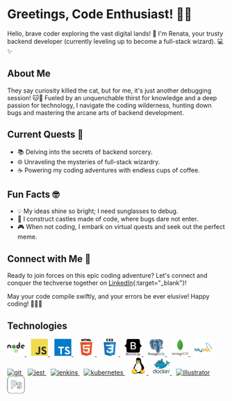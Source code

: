# Greetings, Code Enthusiast! 👩‍💻

Hello, brave coder exploring the vast digital lands! 🚀 I'm Renata, your trusty backend developer (currently leveling up to become a full-stack wizard). 💻✨

## About Me

They say curiosity killed the cat, but for me, it's just another debugging session! 🐱💪 Fueled by an unquenchable thirst for knowledge and a deep passion for technology, I navigate the coding wilderness, hunting down bugs and mastering the arcane arts of backend development.

## Current Quests 🎯

- 📚 Delving into the secrets of backend sorcery.
- 🌐 Unraveling the mysteries of full-stack wizardry.
- ☕ Powering my coding adventures with endless cups of coffee.

## Fun Facts 🤓

- 💡 My ideas shine so bright; I need sunglasses to debug.
- 🚧 I construct castles made of code, where bugs dare not enter.
- 🎮 When not coding, I embark on virtual quests and seek out the perfect meme.

## Connect with Me 🚀

Ready to join forces on this epic coding adventure? Let's connect and conquer the techverse together on [LinkedIn](https://www.linkedin.com/in/renata-igarashi){:target="_blank"}!

May your code compile swiftly, and your errors be ever elusive! Happy coding! 🚀🧙‍♀️

## Technologies

<p>
  <a href="https://nodejs.org" target="_blank" rel="noreferrer" style="margin-right: 10px">
    <img src="https://raw.githubusercontent.com/devicons/devicon/master/icons/nodejs/nodejs-original-wordmark.svg" alt="nodejs" width="40" height="40" />
  </a>
  <a href="https://developer.mozilla.org/en-US/docs/Web/JavaScript" target="_blank" rel="noreferrer" style="margin-right: 10px">
    <img src="https://raw.githubusercontent.com/devicons/devicon/master/icons/javascript/javascript-original.svg" alt="javascript" width="40" height="40" />
  </a>
  <a href="https://www.typescriptlang.org/" target="_blank" rel="noreferrer" style="margin-right: 10px">
    <img src="https://raw.githubusercontent.com/devicons/devicon/master/icons/typescript/typescript-original.svg" alt="typescript" width="40" height="40" />
  </a>

  <a href="https://www.w3.org/html/" target="_blank" rel="noreferrer" style="margin-right: 10px">
    <img src="https://raw.githubusercontent.com/devicons/devicon/master/icons/html5/html5-original-wordmark.svg" alt="html5" width="40" height="40" />
  </a>

  <a href="https://www.w3schools.com/css/" target="_blank" rel="noreferrer" style="margin-right: 10px">
    <img src="https://raw.githubusercontent.com/devicons/devicon/master/icons/css3/css3-original-wordmark.svg" alt="css3" width="40" height="40" />
  </a>
  
  <a href="https://getbootstrap.com" target="_blank" rel="noreferrer" style="margin-right: 10px">
    <img src="https://raw.githubusercontent.com/devicons/devicon/master/icons/bootstrap/bootstrap-plain-wordmark.svg" alt="bootstrap" width="40" height="40" />
  </a>

  <a href="https://www.postgresql.org" target="_blank" rel="noreferrer" style="margin-right: 10px">
    <img src="https://raw.githubusercontent.com/devicons/devicon/master/icons/postgresql/postgresql-original-wordmark.svg" alt="postgresql" width="40" height="40" />
  </a>

  <a href="https://www.mongodb.com/" target="_blank" rel="noreferrer" style="margin-right: 10px">
    <img src="https://raw.githubusercontent.com/devicons/devicon/master/icons/mongodb/mongodb-original-wordmark.svg" alt="mongodb" width="40" height="40" />
  </a>

  <a href="https://www.mysql.com/" target="_blank" rel="noreferrer" style="margin-right: 10px">
    <img src="https://raw.githubusercontent.com/devicons/devicon/master/icons/mysql/mysql-original-wordmark.svg" alt="mysql" width="40" height="40" />
  </a>
  
  <a href="https://git-scm.com/" target="_blank" rel="noreferrer" style="margin-right: 10px">
    <img src="https://www.vectorlogo.zone/logos/git-scm/git-scm-icon.svg" alt="git" width="40" height="40" />
  </a>

  <a href="https://jestjs.io" target="_blank" rel="noreferrer" style="margin-right: 10px">
    <img src="https://www.vectorlogo.zone/logos/jestjsio/jestjsio-icon.svg" alt="jest" width="40" height="40" />
  </a>
  
  <a href="https://www.jenkins.io" target="_blank" rel="noreferrer" style="margin-right: 10px">
    <img src="https://www.vectorlogo.zone/logos/jenkins/jenkins-icon.svg" alt="jenkins" width="40" height="40" />
  </a>
  <a href="https://kubernetes.io" target="_blank" rel="noreferrer" style="margin-right: 10px">
    <img src="https://www.vectorlogo.zone/logos/kubernetes/kubernetes-icon.svg" alt="kubernetes" width="40" height="40" />
  </a>
  <a href="https://www.linux.org/" target="_blank" rel="noreferrer" style="margin-right: 10px">
    <img src="https://raw.githubusercontent.com/devicons/devicon/master/icons/linux/linux-original.svg" alt="linux" width="40" height="40" />
  </a>

  <a href="https://www.docker.com/" target="_blank" rel="noreferrer" style="margin-right: 10px">
    <img src="https://raw.githubusercontent.com/devicons/devicon/master/icons/docker/docker-original-wordmark.svg" alt="docker" width="40" height="40" />
  </a>
  
  <a href="https://www.adobe.com/in/products/illustrator.html" target="_blank" rel="noreferrer" style="margin-right: 10px">
    <img src="https://www.vectorlogo.zone/logos/adobe_illustrator/adobe_illustrator-icon.svg" alt="illustrator" width="40" height="40" />
  </a>

  <a href="https://www.photoshop.com/en" target="_blank" rel="noreferrer" style="margin-right: 10px">
    <img src="https://raw.githubusercontent.com/devicons/devicon/master/icons/photoshop/photoshop-line.svg" alt="photoshop" width="40" height="40" />
  </a>


</p>
